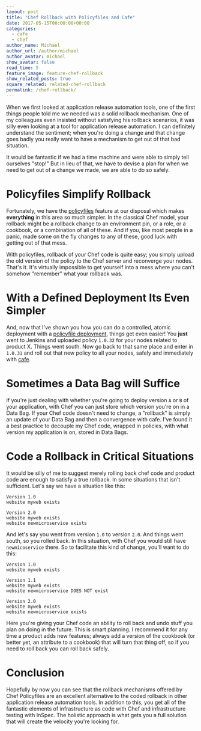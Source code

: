 ```yaml
---
layout: post
title: "Chef Rollback with Policyfiles and Cafe"
date: 2017-05-15T00:00:00+00:00
categories:
  - cafe
  - chef
author_name: Michael
author_url: /author/michael
author_avatar: michael
show_avatar: false
read_time: 5
feature_image: feature-chef-rollback
show_related_posts: true
square_related: related-chef-rollback
permalink: /chef-rollback/
---
```

When we first looked at application release automation tools, one of the first things people told me we needed was a solid rollback mechanism. One of my colleagues even insisted without satisfying his rollback scenarios, it was silly even looking at a tool for application release automation. I can definitely understand the sentiment; when you're doing a change and that change goes badly you really want to have a mechanism to get out of that bad situation.

It would be fantastic if we had a time machine and were able to simply tell ourselves "stop!" But in lieu of that, we have to devise a plan for when we need to get out of a change we made, we are able to do so safely.

# Policyfiles Simplify Rollback

Fortunately, we have the [policyfiles](/policyfiles/) feature at our disposal which makes **everything** in this area so much simpler. In the classical Chef model, your rollback might be a rollback change to an environment pin, or a role, or a cookbook, or a combination of all of these. And if you, like most people in a panic, made some on the fly changes to any of these, good luck with getting out of that mess.

With policyfiles, rollback of your Chef code is quite easy; you simply upload the old version of the policy to the Chef server and reconverge your nodes. That's it. It's virtually impossible to get yourself into a mess where you can't somehow "remember" what your rollback was.

# With a Defined Deployment Its Even Simpler

And, now that I've shown you how you can do a controlled, atomic deployment with a [policyfile deployment](/policyfile-deployment-with-cafe-and-psake/), things get even easier! You **just** went to Jenkins and uploaded policy `1.0.32` for your nodes related to product X. Things went south. Now go back to that same place and enter in `1.0.31` and roll out that new policy to all your nodes, safely and immediately with [cafe](/introducing-cafe/).

# Sometimes a Data Bag will Suffice

If you're just dealing with whether you're going to deploy version `A` or `B` of your application, with Chef you can just store which version you're on in a Data Bag. If your Chef code doesn't need to change, a "rollback" is simply an update of your Data Bag and then a convergence with cafe. I've found it a best practice to decouple my Chef code, wrapped in policies, with what version my application is on, stored in Data Bags.

# Code a Rollback in Critical Situations

It would be silly of me to suggest merely rolling back chef code and product code are enough to satisfy a true rollback. In some situations that isn't sufficient. Let's say we have a situation like this:

```
Version 1.0
website myweb exists

Version 2.0
website myweb exists
website newmicroservice exists
```

And let's say you went from version `1.0` to version `2.0`. And things went south, so you rolled back. In this situation, with Chef you would still have `newmicoservice` there. So to facilitate this kind of change, you'll want to do this:

```
Version 1.0
website myweb exists

Version 1.1
website myweb exists
website newmicroservice DOES NOT exist

Version 2.0
website myweb exists
website newmicroservice exists
```

Here you're giving your Chef code an ability to roll back and undo stuff you plan on doing in the future. This is smart planning. I recommend it for any time a product adds new features; always add a version of the cookbook (or better yet, an attribute to a cookbook) that will turn that thing off, so if you need to roll back you can roll back safely.

# Conclusion

Hopefully by now you can see that the rollback mechanisms offered by Chef Policyfiles are an excellent alternative to the coded rollback in other application release automation tools. In addition to this, you get all of the fantastic elements of infrastructure as code with Chef and infrastructure testing with InSpec. The holistic approach is what gets you a full solution that will create the velocity you're looking for.
